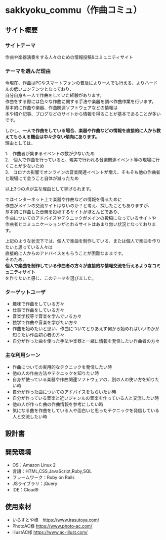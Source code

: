 # sakkyoku_commu（作曲コミュ）

## サイト概要
### サイトテーマ
作曲や楽器演奏をする人々のための情報投稿&コミュニティサイト

### テーマを選んだ理由
今現在、作曲はPCやスマートフォンの普及により一人でも行える、よりハードルの低いコンテンツとなっており、<br>
自分自身も一人で作曲をしていた経験があります。<br>
作曲をする際には色々な作曲に関する手法や楽器を調べ作曲作業を行います。<br>
基本的に作曲や楽器、作曲関連ソフトウェアなどの情報は<br>
本や紹介記事、ブログなどのサイトから情報を得ることが基本であることが多いです。<br>

しかし、**一人で作曲をしている場合、楽器や作曲などの情報を直接的に人から教えてもらえる機会は中々少ない傾向にあります。**<br>
理由としては、

1.　作曲者が集まるイベントの数が少ないため<br>
2.　個人で作曲を行っていると、現実で行われる音楽関連イベント等の現場に行くことが少ないため<br>
3.　コロナの影響でオンラインの音楽関連イベントが増え、そもそも他の作曲者と現場にて会うこと自体が減ったため<br>

以上3つの点が主な理由として挙げられます。<br>

ではインターネット上で楽器や作曲などの情報を得るために<br>
作曲がメインの交流サイトはないのか？と考え、探したこともありますが、<br>
基本的に作曲した音楽を投稿するサイトがほとんどであり、<br>
作曲についてのアドバイスやテクニックがメインの投稿になっているサイトや<br>
作曲者とコミュニケーションがとれるサイトはあまり無い状況となっております。<br>

上記のような状況下では、個人で楽曲を制作している、または個人で楽曲を作りたいと思っている人々は<br>
直接的に人からのアドバイスをもらうことが困難なままです。<br>
そのため、<br>
**個人で楽曲を制作している作曲者の方々が直接的な情報交流を行えるようなコミュニティサイト**<br>
を作りたいと感じ、このテーマを選びました。<br>

### ターゲットユーザ
- 趣味で作曲をしている方々
- 仕事で作曲をしている方々
- 音楽学校等で音楽を学んでいる方々
- 独学で作曲や音楽を学びたい方々
- 作曲を始めたいと思い、作曲についてとりあえず何から始めればいいのかが知りたい作曲初心者の方々
- 自分が作った曲を使った手法や楽器と一緒に情報を発信したい作曲者の方々

### 主な利用シーン
- 作曲についての実用的なテクニックを発信したい時
- 他の人の作曲方法やテクニックを知りたい時
- 自身が使っている楽器や作曲関連ソフトウェアの、別の人の使い方を知りたい時
- 自分が作った曲についてのアドバイスをもらいたい時
- 自分が作っている音楽と近いジャンルの音楽を作っている人と交流したい時
- 他の人が作った曲の作曲情報を参考にしたい時
- 気になる曲を作曲をしている人や面白いと思ったテクニックを発信している人と交流したい時

## 設計書


## 開発環境
- OS：Amazon Linux 2
- 言語：HTML,CSS,JavaScript,Ruby,SQL
- フレームワーク：Ruby on Rails
- JSライブラリ：jQuery
- IDE：Cloud9

## 使用素材
- いらすとや様　https://www.irasutoya.com/
- PhotoAC様 https://www.photo-ac.com/
- illustAC様 https://www.ac-illust.com/

